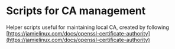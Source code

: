 # Scripts for CA management
Helper scripts useful for maintaining local CA, created by following [https://jamielinux.com/docs/openssl-certificate-authority](https://jamielinux.com/docs/openssl-certificate-authority)
